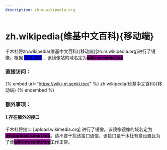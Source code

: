 ```yaml
---
description: zh.m.wikipedia.org
---
```


# zh.wikipedia(维基中文百科){移动端}

千木社将zh.wikipedia(维基中文百科){移动端}\[zh.m.wikipedia.org]进行了镜像。根据 <mark style="background-color:blue;">域名格式</mark> ，该镜像站的域名定为<mark style="background-color:purple;">**wiki-m.senki.top**</mark>

### 直接访问：

{% embed url="https://wiki-m.senki.top/" %}
zh.wikipedia(维基中文百科){移动端}
{% endembed %}

### 额外事项：

#### 1.存在额外的接口

千木社将接口 \[upload.wikimedia.org] 进行了镜像。该镜像镜像的域名定为<mark style="background-color:purple;">**wikiupload.senki.top**</mark>。请不要干扰该接口通信，该接口是千木社有意设置且为了使<mark style="background-color:purple;">**wiki-m.senki.top**</mark>工作正常。
